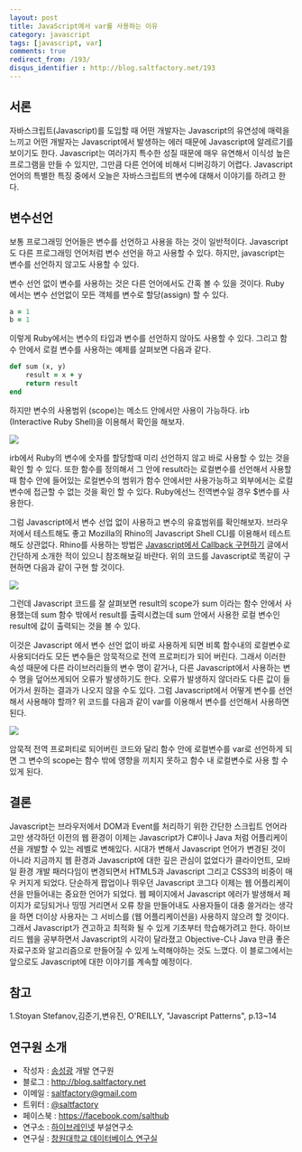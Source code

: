 ```yaml
---
layout: post
title: JavaScript에서 var를 사용하는 이유
category: javascript
tags: [javascript, var]
comments: true
redirect_from: /193/
disqus_identifier : http://blog.saltfactory.net/193
---
```


## 서론

자바스크립트(Javascript)를 도입할 때 어떤 개발자는 Javascript의 유연성에 매력을 느끼고 어떤 개발자는 Javascript에서 발생하는 에러 때문에 Javascript에 알레르기를 보이기도 한다. Javascript는 여러가지 특수한 성질 때문에 매우 유연해서 이식성 높은 프로그램을 만들 수 있지만, 그만큼 다른 언어에 비해서 디버깅하기 어렵다. Javascript 언어의 특별한 특징 중에서 오늘은 자바스크립트의 변수에 대해서 이야기를 하려고 한다.

<!--more-->

## 변수선언

보통 프로그래밍 언어들은 변수를 선언하고 사용을 하는 것이 일반적이다. Javascript도 다른 프로그래밍 언어처럼 변수 선언을 하고 사용할 수 있다. 하지만, javascript는 변수를 선언하지 않고도 사용할 수 있다.

변수 선언 없이 변수를 사용하는 것은 다른 언어에서도 간혹 볼 수 있을 것이다. Ruby 에서는 변수 선언없이 모든 객체를 변수로 할당(assign) 할 수 있다.

```ruby
a = 1
b = 1
```

이렇게 Ruby에서는 변수의 타입과 변수를 선언하지 않아도 사용할 수 있다. 그리고 함수 안에서 로컬 변수를 사용하는 예제를 살펴보면 다음과 같다.

```ruby
def sum (x, y)
    result = x + y
    return result
end
```

하지만 변수의 사용범위 (scope)는 메소드 안에서만 사용이 가능하다. irb (Interactive Ruby Shell)을 이용해서 확인을 해보자.

![](http://cfile10.uf.tistory.com/image/1623C23F505D95F90E0745)

irb에서 Ruby의 변수에 숫자를 할당할때 미리 선언하지 않고 바로 사용할 수 있는 것을 확인 할 수 있다. 또한 함수를 정의해서 그 안에 result라는 로컬변수를 선언해서 사용할 때 함수 안에 들어있는 로컬변수의 범위가 함수 안에서만 사용가능하고 외부에서는 로컬 변수에 접근할 수 없는 것을 확인 할 수 있다. Ruby에선느 전역변수일 경우 $변수를 사용한다.

그럼 Javascript에서 변수 선업 없이 사용하고 변수의 유효범위를 확인해보자. 브라우저에서 테스트해도 좋고 Mozilla의 Rhino의 Javascript Shell CLI를 이용해서 테스트해도 상관없다. Rhino를 사용하는 방법은 [Javascript에서 Callback 구현하기](http://blog.saltfactory.net/192) 글에서 간단하게 소개한 적이 있으니 참조해보길 바란다. 위의 코드를 Javascript로 똑같이 구현하면 다음과 같이 구현 할 것이다.

![](http://cfile6.uf.tistory.com/image/205F673A505D989D059F13)

그런데 Javascript 코드를 잘 살펴보면 result의 scope가 sum 이라는 함수 안에서 사용했는데 sum 함수 밖에서 result를 출력시켰는데 sum 안에서 사용한 로컬 변수인 result에 값이 출력되는 것을 볼 수 있다.

이것은 Javascript 에서 변수 선언 없이 바로 사용하게 되면 비록 함수내의 로컬변수로 사용되더라도 모든 변수들은 암묵적으로 전역 프로퍼티가 되어 버린다. 그래서 이러한 속성 때문에 다른 라이브러리들의 변수 명이 같거나, 다른 Javascript에서 사용하는 변수 명을 덮어쓰게되어 오류가 발생하기도 한다. 오류가 발생하지 않더라도 다른 값이 들어가서 원하는 결과가 나오지 않을 수도 있다. 그럼 Javascript에서 어떻게 변수를 선언해서 사용해야 할까? 위 코드를 다음과 같이 var를 이용해서 변수를 선언해서 사용하면 된다.

![](http://cfile8.uf.tistory.com/image/11266B3E505DACE70F3480)

암묵적 전역 프로퍼티로 되어버린 코드와 달리 함수 안에 로컬변수를 var로 선언하게 되면 그 변수의 scope는 함수 밖에 영향을 끼치지 못하고 함수 내 로컬변수로 사용 할 수 있게 된다.

## 결론

Javascript는 브라우저에서 DOM과 Event를 처리하기 위한 간단한 스크립트 언어라고만 생각하던 이전의 웹 환경이 이제는 Javascript가 C#이나 Java 처럼 어플리케이션을 개발할 수 있는 레벨로 변해있다. 시대가 변해서 Javascript 언어가 변경된 것이 아니라 지금까지 웹 환경과 Javascript에 대한 깊은 관심이 없었다가 클라이언트, 모바일 환경 개발 패러다임이 변경되면서 HTML5과 Javascript 그리고 CSS3의 비중이 매우 커지게 되었다. 단순하게 팝업이나 뛰우던 Javascript 코그다 이제는 웹 어플리케이션을 만들어내는 중요한 언어가 되었다. 웹 페이지에서 Javascript 에러가 발생해서 페이지가 로딩되거나 띵띵 거리면서 오류 창을 만들어내도 사용자들이 대충 쓸거라는 생각을 하면 더이상 사용자는 그 서비스를 (웹 어플리케이션을) 사용하지 않으려 할 것이다. 그래서 Javascript가 견고하고 최적화 될 수 있게 기초부터 학습해가려고 한다. 하이브리드 웹을 공부하면서 Javascript의 시각이 달라졌고 Objective-C나 Java 만큼 좋은 자료구조와 알고리즘으로 만들어질 수 있게 노력해야하는 것도 느꼈다. 이 블로그에서는 앞으로도 Javascript에 대한 이야기를 계속할 예정이다.

## 참고

1.Stoyan Stefanov,김준기,변유진, O'REILLY, "Javascript Patterns", p.13~14


## 연구원 소개

* 작성자 : [송성광](http://about.me/saltfactory) 개발 연구원
* 블로그 : http://blog.saltfactory.net
* 이메일 : [saltfactory@gmail.com](mailto:saltfactory@gmail.com)
* 트위터 : [@saltfactory](https://twitter.com/saltfactory)
* 페이스북 : https://facebook.com/salthub
* 연구소 : [하이브레인넷](http://www.hibrain.net) 부설연구소
* 연구실 : [창원대학교 데이터베이스 연구실](http://dblab.changwon.ac.kr)
